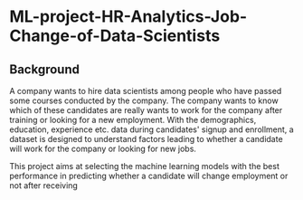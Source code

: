 # ML-project-HR-Analytics-Job-Change-of-Data-Scientists

## Background
A company wants to hire data scientists among people who have passed some courses conducted by the company. The company wants to know which of these candidates are really wants to work for the company after training or looking for a new employment. With the demographics, education, experience etc. data during candidates' signup and enrollment, a dataset is designed to understand factors leading to whether a candidate will work for the company or looking for new jobs.

This project aims at selecting the machine learning models with the best performance in predicting whether a candidate will change employment or not after receiving 
